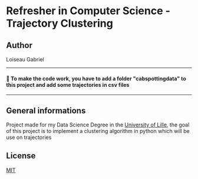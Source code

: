 # Refresher in Computer Science - Trajectory Clustering

## Author
Loiseau Gabriel

----

#### 🔺 To make the code work, you have to add a folder "cabspottingdata" to this project and add some trajectories in csv files

----

## General informations
Project made for my Data Science Degree in the [University of Lille](https://www.univ-lille.fr/), the goal of this project is to implement a clustering algorithm in python which will be use on trajectories

## License
[MIT](https://choosealicense.com/licenses/mit/)